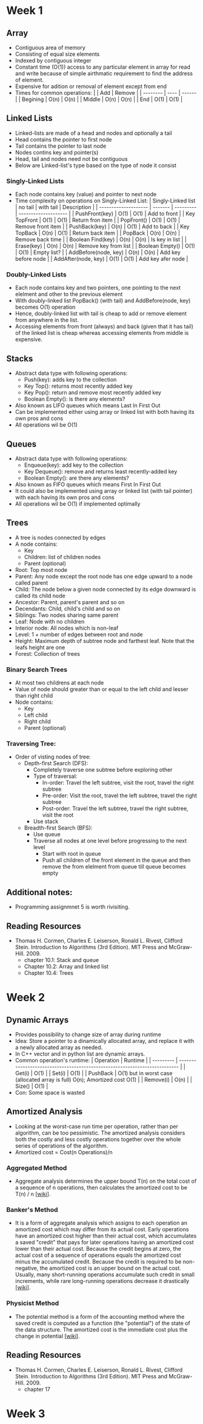 # Week 1
## Array
* Contiguous area of memory 
* Consisting of equal size elements
* Indexed by contiguous integer
* Constant time (O(1)) access to any particular element in array for read and write because of simple airthmatic requirement to find the address of element. 
* Expensive for adition or removal of element except from end
* Times for common operations:
  |          | Add  | Remove |
  | -------- | ---- | ------ |
  | Begining | O(n) | O(n)   |
  | Middle   | O(n) | O(n)   |
  | End      | O(1) | O(1)   |


## Linked Lists
* Linked-lists are made of a head and nodes and optionally a tail
* Head contains the pointer to first node
*  Tail contains the pointer to last node
*  Nodes contins key and pointer(s)
* Head, tail and nodes need not be contiguous
* Below are Linked-list's type based on the type of node it consist
  
### Singly-Linked Lists
* Each node contains key (value) and pointer to next node
* Time complexity on operations on Singly-Linked List:
   | Singly-Linked list   | no tail | with tail | Description          |
   | -------------------- | ------- | --------- | -------------------- |
   | PushFront(key)       | O(1)    | O(1)      | Add to front         |
   | Key TopFront         | O(1)    | O(1)      | Return fron item     |
   | PopFront()           | O(1)    | O(1)      | Remove front item    |
   | PushBack(key)        | O(n)    | O(1)      | Add to back          |
   | Key TopBack          | O(n)    | O(1)      | Return back item     |
   | PopBack              | O(n)    | O(n)      | Remove back time     |
   | Boolean Find(key)    | O(n)    | O(n)      | Is key in list       |
   | Erase(key)           | O(n)    | O(n)      | Remove key from list |
   | Boolean Empty()      | O(1)    | O(1)      | Empty list?          |
   | AddBefore(node, key) | O(n)    | O(n)      | Add key before node  |
   | AddAfter(node, key)  | O(1)    | O(1)      | Add key afer node    |

### Doubly-Linked Lists
* Each node contains key and  two pointers, one pointing to the  next elelment and other to the previous element
* With doubly-linked list PopBack() (with tail) and AddBefore(node, key) becomes O(1) operation
* Hence, doubly-linked list with tail is cheap to add or remove element from anywhere in the list. 
* Accessing elements from front (always) and back (given that it has tail) of the linked list is cheap whereas accessing elements from middle is expensive.


## Stacks
* Abstract data type with following operations:
  * Push(key): adds key to the collection 
  * Key Top(): returns most recently added key
  * Key Pop(): return and remove most recently added key
  * Boolean Empty(): is there any elements?
* Also known as LIFO queues which means Last In First Out
* Can be implemented either using array or linked list with both having its own pros and cons
* All operations wil be O(1)

## Queues
* Abstract data type with following operations:
  * Enqueue(key): add key to the collection
  * Key Dequeue(): remove and returns least recently-added key
  * Boolean Empty(): are there any elements?
* Also known as FIFO queues which means First In First Out
* It could also be implemented using array or linked list (with tail pointer) with each having its own pros and cons
* All operations wil be O(1) if implemented optimally


## Trees
* A tree is nodes connected by edges
* A node contains:
  * Key
  * Children: list of children nodes
  * Parent (optional)
* Root: Top most node
* Parent: Any node except the root node has one edge upward to a node called parent
* Child: The node below a given node connected by its edge downward is called its child node 
* Ancestor: Parent, parent's parent and so on
* Decendants: Child, child's child and so on
* Siblings: Two nodes sharing same parent
* Leaf: Node with no children
* Interior node: All nodes which is non-leaf
* Level: 1 + number of edges between root and node
* Height: Maximum depth of subtree node and farthest leaf. Note that the leafs height are one
* Forest: Collection of trees
### Binary Search Trees
* At most two childrens at each node
* Value of node should greater than or equal to the left child and lesser than right child
* Node contains:
  * Key
  * Left child
  * Right child
  * Parent (optional)
### Traversing Tree:
  *  Order of visting nodes of tree:
     * Depth-first Search (DFS): 
       * Completely traverse one subtree before exploring other
       * Type of traversal:
         * In-order: Travel the left subtree, visit the root, travel the right subtree
         * Pre-order: Visit the root, travel the left subtree, travel the right subtree 
         * Post-order: Travel the left subtree, travel the right subtree, visit the root
       * Use stack 
     * Breadth-first Search (BFS): 
       * Use queue
       * Traverse all nodes at one level before progressing to the next level
         * Start with root in queue
         * Push all children of the front element in the queue and then remove the from elelment from queue till queue becomes empty

## Additional notes:
* Programming assignmnet 5 is worth rivisiting.

## Reading Resources
* Thomas H. Cormen, Charles E. Leiserson, Ronald L. Rivest, Clifford Stein. Introduction to Algorithms (3rd Edition). MIT Press and McGraw-Hill. 2009.
  * chapter 10.1: Stack and queue
  * Chapter 10.2: Array and linked list
  * Chapter 10.4: Trees

# Week 2
## Dynamic Arrays
* Provides possibility to change size of array during runtime
* Idea: Store a pointer to a dinamically allocated array, and replace it with a newly allocated array as needed.
* In C++ vector and in python list are dynamic arrays.
* Common operation's runtime:
  | Operation | Runtime                                                                    |
  | --------- | -------------------------------------------------------------------------- |
  | Get(i)    | O(1)                                                                       |
  | Set(i)    | O(1)                                                                       |
  | PushBack  | O(1) but in worst case (allocated array is full) O(n); Amortized cost O(1) |
  | Remove(i) | O(n)                                                                       |
  | Size()    | O(1)                                                                       |
* Con: Some space is wasted 

## Amortized Analysis
* Looking at the worst-case run time per operation, rather than per algorithm, can be too pessimistic. The amortized analysis considers both the costly and less costly operations together over the whole series of operations of the algorithm.
* Amortized cost = Cost(n Operations)/n
### Aggregated Method
* Aggregate analysis determines the upper bound T(n) on the total cost of a sequence of n operations, then calculates the amortized cost to be T(n) / n [[wiki](https://en.wikipedia.org/wiki/Amortized_analysis)].
### Banker's Method
* It is a form of aggregate analysis which assigns to each operation an amortized cost which may differ from its actual cost. Early operations have an amortized cost higher than their actual cost, which accumulates a saved "credit" that pays for later operations having an amortized cost lower than their actual cost. Because the credit begins at zero, the actual cost of a sequence of operations equals the amortized cost minus the accumulated credit. Because the credit is required to be non-negative, the amortized cost is an upper bound on the actual cost. Usually, many short-running operations accumulate such credit in small increments, while rare long-running operations decrease it drastically [[wiki](https://en.wikipedia.org/wiki/Amortized_analysis)].
### Physicist Method
* The potential method is a form of the accounting method where the saved credit is computed as a function (the "potential") of the state of the data structure. The amortized cost is the immediate cost plus the change in potential [[wiki](https://en.wikipedia.org/wiki/Amortized_analysis)].

## Reading Resources
* Thomas H. Cormen, Charles E. Leiserson, Ronald L. Rivest, Clifford Stein. Introduction to Algorithms (3rd Edition). MIT Press and McGraw-Hill. 2009.
  * chapter 17

# Week 3